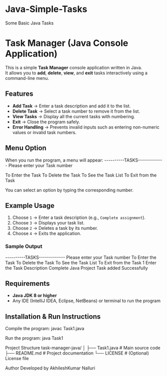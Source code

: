 # Java-Simple-Tasks
Some Basic Java Tasks

# Task Manager (Java Console Application)
This is a simple **Task Manager** console application written in Java.  
It allows you to **add**, **delete**, **view**, and **exit** tasks interactively using a command-line menu.  

## Features
- **Add Task** → Enter a task description and add it to the list.  
- **Delete Task** → Select a task number to remove it from the list.  
- **View Tasks** → Display all the current tasks with numbering.  
- **Exit** → Close the program safely.  
- **Error Handling** → Prevents invalid inputs such as entering non-numeric values or invalid task numbers.
  
## Menu Option
When you run the program, a menu will appear:
 ----------TASKS-------------
Please enter your Task number

To Enter the Task
To Delete the Task
To See the Task List
To Exit from the Task

You can select an option by typing the corresponding number. 

## Example Usage
1. Choose `1` → Enter a task description (e.g., `Complete assignment`).  
2. Choose `3` → Displays your task list.  
3. Choose `2` → Deletes a task by its number.  
4. Choose `4` → Exits the application.  

### Sample Output
----------TASKS-------------
Please enter your Task number
To Enter the Task
To Delete the Task
To See the Task List
To Exit from the Task
1
Enter the Task Description
Complete Java Project
Task added Successfully

## Requirements
- **Java JDK 8 or higher**  
- Any IDE (IntelliJ IDEA, Eclipse, NetBeans) or terminal to run the program  

## Installation & Run Instructions
Compile the program:
javac Task1.java

Run the program:
java Task1

Project Structure
task-manager-java/
│
├── Task1.java        # Main source code
├── README.md         # Project documentation
└── LICENSE           # (Optional) License file

Author
Developed by AkhileshKumar Nalluri
